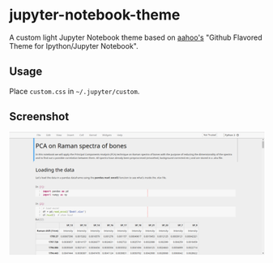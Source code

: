 # jupyter-notebook-theme

A custom light Jupyter Notebook theme based on [aahoo's](https://gist.github.com/aahoo/e8ed425759711ead1ef7e7a3332dcd2d) "Github Flavored Theme for Ipython/Jupyter Notebook".

## Usage

Place `custom.css` in `~/.jupyter/custom`.

## Screenshot

![Alt text](custom-jupyter-theme.png)
